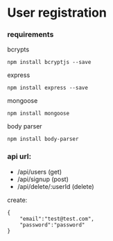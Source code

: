 # User registration

### requirements
bcrypts
```
npm install bcryptjs --save
```

express
```
npm install express --save
```

mongoose
```
npm install mongoose
```

body parser
```
npm install body-parser
```

### api url:
* /api/users (get)
* /api/signup (post)
* /api/delete/:userId (delete)

create:
```
{
    "email":"test@test.com",
    "password":"password"
}
```